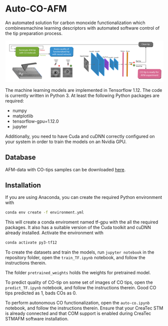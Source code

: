 # Auto-CO-AFM
An automated solution for carbon monoxide functionalization which combinesmachine learning descriptors with automated software control of the tip preparation process. 

![Schematic](/images/CO-tip-evaluator.png)


 The machine learning models are implemented in Tensorflow 1.12. The code is currently written in Python 3. At least the following Python packages are required:
* numpy
* matplotlib
* tensorflow-gpu=1.12.0
* jupyter

Additionally, you need to have Cuda and cuDNN correctly configured on your system in order to train the models on an Nvidia GPU.
## Database
AFM-data with CO-tips samples can be downloaded [here](https://www.dropbox.com/s/wqhgbvdlfb6snic/datasetNew6.tar.gz?dl=0). 

## Installation

If you are using Anaconda, you can create the required Python environment with
```sh
conda env create -f environment.yml
```
This will create a conda enviroment named tf-gpu with the all the required packages. It also has a suitable version of the Cuda toolkit and cuDNN already installed. Activate the environment with
```sh
conda activate py3-tf12
```

To create the datasets and train the models, run `jupyter notebook` in the repository folder, open the `train_TF.ipynb` notebook, and follow the instructions therein.

The folder `pretrained_weights` holds the weights for pretrained model.

To predict quality of CO-tip on some set of images of CO tips, open the `predict_TF.ipynb` notebook, and follow the instructions therein. Good CO tips predicted as 1, bads COs as 0.

To perform autonomous CO functionalization, open the `auto-co.ipynb` notebook, and follow the instructions therein. Ensure that your CreaTec STM is already connected and that COM support is enabled during CreaTec STMAFM software installation.
